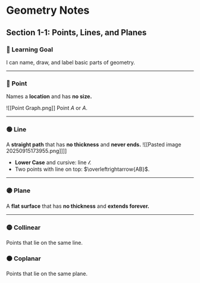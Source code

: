 # Geometry Notes  
## Section 1-1: Points, Lines, and Planes  

### 📘 Learning Goal  
I can name, draw, and label basic parts of geometry.  

---

### 🔵 Point  
Names a **location** and has **no size.**  

![[Point Graph.png]]  Point $A$ or $A$.
___

### 🟢 Line  
A **straight path** that has **no thickness** and **never ends.**
![[Pasted image 20250915173955.png]]]]  
- **Lower Case** and cursive: line $\mathcal{l}$.
- Two points with line on top: $\overleftrightarrow{AB}$.

___
### 🟣 Plane  
A **flat surface** that has **no thickness** and **extends forever.**  

---

### 🟡 Collinear  
Points that lie on the same line.  

### 🟠 Coplanar  
Points that lie on the same plane.  
